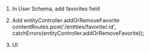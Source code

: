 1. In User Schema, add favorites field

2. Add entityController.addOrRemoveFavorite
    contentRoutes.post('/entities/favorite/:id', catchErrors(entityController.addOrRemoveFavorite));

3. UI
    